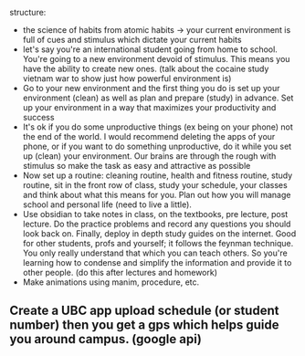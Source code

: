 structure:
- the science of habits from atomic habits -> your current environment is full of cues and stimulus which dictate your current habits
- let's say you're an international student going from home to school. You're going to a new environment devoid of stimulus. This means you have the ability to create new ones. (talk about the cocaine study vietnam war to show just how powerful environment is)
- Go to your new environment and the first thing you do is set up your environment (clean) as well as plan and prepare (study) in advance. Set up your environment in a way that maximizes your productivity and success
- It's ok if you do some unproductive things (ex being on your phone) not the end of the world. I would recommend deleting the apps of your phone, or if you want to do something unproductive, do it while you set up (clean) your environment. Our brains are through the rough with stimulus so make the task as easy and attractive as possible
- Now set up a routine: cleaning routine, health and fitness routine, study routine, sit in the front row of class, study your schedule, your classes and think about what this means for you. Plan out how you will manage school and personal life (need to live a little).
- Use obsidian to take notes in class, on the textbooks, pre lecture, post lecture. Do the practice problems and record any questions you should look back on. Finally, deploy in depth study guides on the internet. Good for other students, profs and yourself; it follows the feynman technique. You only really understand that which you can teach others. So you're learning how to condense and simplify the information and provide it to other people. (do this after lectures and homework)
- Make animations using manim, procedure, etc.

## Create a UBC app upload schedule (or student number) then you get a gps which helps guide you around campus. (google api)